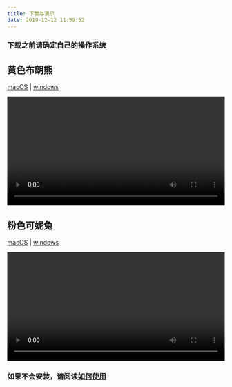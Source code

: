```yaml
---
title: 下载与演示
date: 2019-12-12 11:59:52
---
```


### 下载之前请确定自己的操作系统

## 黄色布朗熊

[macOS](https://github.com/xtzero/lineScreenSaver/releases/download/1/Brown-mac.zip) | [windows](https://github.com/xtzero/lineScreenSaver/releases/download/1/Brown-windows.zip)

<video style="width:100%;" autoplay="true" control="true" src="video/brown.mp4"></video>

## 粉色可妮兔

[macOS](https://github.com/xtzero/lineScreenSaver/releases/download/1/Cony-mac.zip) | [windows](https://github.com/xtzero/lineScreenSaver/releases/download/1/Cony-windows.zip)

<video style="width:100%;" autoplay="true" control="true" src="video/cony.mp4"></video>

### 如果不会安装，请阅读[如何使用](/howtouse)